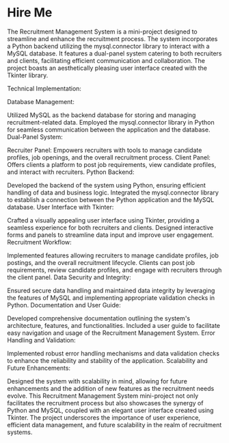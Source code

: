 # Hire Me
The Recruitment Management System is a mini-project designed to streamline and enhance the recruitment process. The system incorporates a Python backend utilizing the mysql.connector library to interact with a MySQL database. It features a dual-panel system catering to both recruiters and clients, facilitating efficient communication and collaboration. The project boasts an aesthetically pleasing user interface created with the Tkinter library.

Technical Implementation:

Database Management:

Utilized MySQL as the backend database for storing and managing recruitment-related data.
Employed the mysql.connector library in Python for seamless communication between the application and the database.
Dual-Panel System:

Recruiter Panel: Empowers recruiters with tools to manage candidate profiles, job openings, and the overall recruitment process.
Client Panel: Offers clients a platform to post job requirements, view candidate profiles, and interact with recruiters.
Python Backend:

Developed the backend of the system using Python, ensuring efficient handling of data and business logic.
Integrated the mysql.connector library to establish a connection between the Python application and the MySQL database.
User Interface with Tkinter:

Crafted a visually appealing user interface using Tkinter, providing a seamless experience for both recruiters and clients.
Designed interactive forms and panels to streamline data input and improve user engagement.
Recruitment Workflow:

Implemented features allowing recruiters to manage candidate profiles, job postings, and the overall recruitment lifecycle.
Clients can post job requirements, review candidate profiles, and engage with recruiters through the client panel.
Data Security and Integrity:

Ensured secure data handling and maintained data integrity by leveraging the features of MySQL and implementing appropriate validation checks in Python.
Documentation and User Guide:

Developed comprehensive documentation outlining the system's architecture, features, and functionalities.
Included a user guide to facilitate easy navigation and usage of the Recruitment Management System.
Error Handling and Validation:

Implemented robust error handling mechanisms and data validation checks to enhance the reliability and stability of the application.
Scalability and Future Enhancements:

Designed the system with scalability in mind, allowing for future enhancements and the addition of new features as the recruitment needs evolve.
This Recruitment Management System mini-project not only facilitates the recruitment process but also showcases the synergy of Python and MySQL, coupled with an elegant user interface created using Tkinter. The project underscores the importance of user experience, efficient data management, and future scalability in the realm of recruitment systems.






